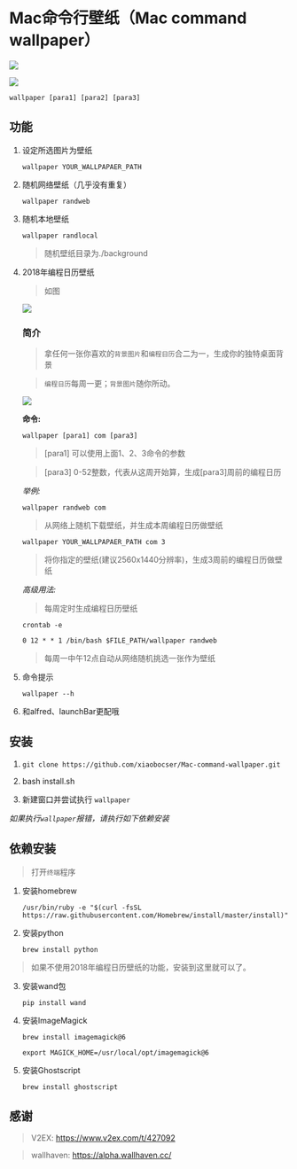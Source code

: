 # Mac命令行壁纸（Mac command wallpaper）

![](./source/demonstration.gif)

![](./source/demonstration-alfred.gif)

`wallpaper [para1] [para2] [para3]`

## 功能

1. 设定所选图片为壁纸

      `wallpaper YOUR_WALLPAPAER_PATH`

2. 随机网络壁纸（几乎没有重复）

      `wallpaper randweb`

3. 随机本地壁纸

    `wallpaper randlocal`

      > 随机壁纸目录为./background

4. 2018年编程日历壁纸

    > 如图

    ![](./composite/code\_calendar\_wallpaper\_06.jpg)

    ### 简介

    > 拿任何一张你喜欢的`背景图片`和`编程日历`合二为一，生成你的独特桌面背景

    > `编程日历`每周一更；`背景图片`随你所动。

    ![](./source/python\_calander.jpg)

    **命令:**

      `wallpaper [para1] com [para3]`

    >  [para1] 可以使用上面1、2、3命令的参数

    > [para3] 0-52整数，代表从这周开始算，生成[para3]周前的编程日历

    *举例:*

     `wallpaper randweb com`

    > 从网络上随机下载壁纸，并生成本周编程日历做壁纸 

     `wallpaper YOUR_WALLPAPAER_PATH com 3`

    > 将你指定的壁纸(建议2560x1440分辨率)，生成3周前的编程日历做壁纸

    *高级用法:*

    > 每周定时生成编程日历壁纸

     `crontab -e`

     `0 12 * * 1 /bin/bash $FILE_PATH/wallpaper randweb` 

    > 每周一中午12点自动从网络随机挑选一张作为壁纸


5. 命令提示

	  `wallpaper --h`

6. 和alfred、launchBar更配哦

## 安装

1. `git clone https://github.com/xiaobocser/Mac-command-wallpaper.git`

2. bash install.sh

3. 新建窗口并尝试执行 `wallpaper`

*如果执行`wallpaper`报错，请执行如下依赖安装*

## 依赖安装

> 打开`终端`程序

1. 安装homebrew

	  `/usr/bin/ruby -e "$(curl -fsSL https://raw.githubusercontent.com/Homebrew/install/master/install)"`

2. 安装python

      `brew install python`

> 如果不使用2018年编程日历壁纸的功能，安装到这里就可以了。

3. 安装wand包

	  `pip install wand`

4. 安装ImageMagick

      `brew install imagemagick@6`

      `export MAGICK_HOME=/usr/local/opt/imagemagick@6`

5. 安装Ghostscript

      `brew install ghostscript`

## 感谢

> V2EX: https://www.v2ex.com/t/427092

> wallhaven: https://alpha.wallhaven.cc/
